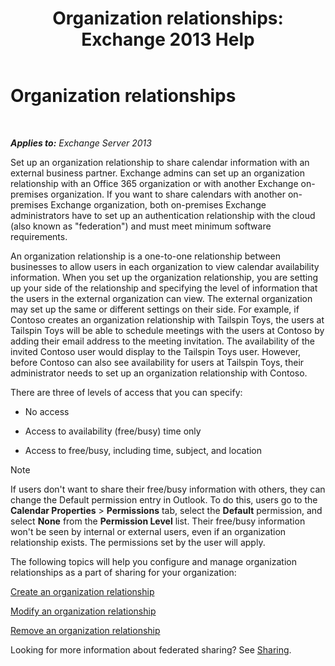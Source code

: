 ﻿---
title: 'Organization relationships: Exchange 2013 Help'
TOCTitle: Organization relationships
ms:assetid: 4c48db61-3370-462b-a3f8-2a6311c6e4ee
ms:mtpsurl: https://technet.microsoft.com/en-us/library/JJ657445(v=EXCHG.150)
ms:contentKeyID: 49289247
ms.date: 06/04/2016
mtps_version: v=EXCHG.150
---

# Organization relationships

 

_**Applies to:** Exchange Server 2013_


Set up an organization relationship to share calendar information with an external business partner. Exchange admins can set up an organization relationship with an Office 365 organization or with another Exchange on-premises organization. If you want to share calendars with another on-premises Exchange organization, both on-premises Exchange administrators have to set up an authentication relationship with the cloud (also known as "federation") and must meet minimum software requirements.

An organization relationship is a one-to-one relationship between businesses to allow users in each organization to view calendar availability information. When you set up the organization relationship, you are setting up your side of the relationship and specifying the level of information that the users in the external organization can view. The external organization may set up the same or different settings on their side. For example, if Contoso creates an organization relationship with Tailspin Toys, the users at Tailspin Toys will be able to schedule meetings with the users at Contoso by adding their email address to the meeting invitation. The availability of the invited Contoso user would display to the Tailspin Toys user. However, before Contoso can also see availability for users at Tailspin Toys, their administrator needs to set up an organization relationship with Contoso.

There are three of levels of access that you can specify:

  - No access

  - Access to availability (free/busy) time only

  - Access to free/busy, including time, subject, and location


> [!NOTE]
> If users don't want to share their free/busy information with others, they can change the Default permission entry in Outlook. To do this, users go to the <STRONG>Calendar Properties</STRONG> &gt; <STRONG>Permissions</STRONG> tab, select the <STRONG>Default</STRONG> permission, and select <STRONG>None</STRONG> from the <STRONG>Permission Level</STRONG> list. Their free/busy information won't be seen by internal or external users, even if an organization relationship exists. The permissions set by the user will apply.



The following topics will help you configure and manage organization relationships as a part of sharing for your organization:

[Create an organization relationship](create-an-organization-relationship-exchange-2013-help.md)

[Modify an organization relationship](modify-an-organization-relationship-exchange-2013-help.md)

[Remove an organization relationship](remove-an-organization-relationship-exchange-2013-help.md)

Looking for more information about federated sharing? See [Sharing](sharing-exchange-2013-help.md).

